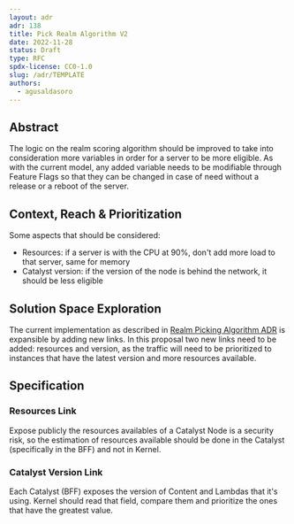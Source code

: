 ```yaml
---
layout: adr
adr: 138
title: Pick Realm Algorithm V2
date: 2022-11-28
status: Draft
type: RFC
spdx-license: CC0-1.0
slug: /adr/TEMPLATE
authors:
  - agusaldasoro
---
```


## Abstract

The logic on the realm scoring algorithm should be improved to take into consideration more variables in order for a server to be more eligible. As with the current model, any added variable needs to be modifiable through Feature Flags so that they can be changed in case of need without a release or a reboot of the server.

## Context, Reach & Prioritization

Some aspects that should be considered:

- Resources: if a server is with the CPU at 90%, don't add more load to that server, same for memory
- Catalyst version: if the version of the node is behind the network, it should be less eligible


## Solution Space Exploration

The current implementation as described in [Realm Picking Algorithm ADR](/adr/ADR-86) is expansible by adding new links. In this proposal two new links need to be added: resources and version, as the traffic will need to be prioritized to instances that have the latest version and more resources available.


## Specification

### Resources Link

Expose publicly the resources availables of a Catalyst Node is a security risk, so the estimation of resources available should be done in the Catalyst (specifically in the BFF) and not in Kernel.

### Catalyst Version Link

Each Catalyst (BFF) exposes the version of Content and Lambdas that it's using. Kernel should read that field, compare them and prioritize the ones that have the greatest value.

